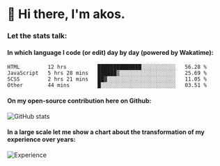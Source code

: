 # 👋 Hi there, I'm akos. 


### Let the stats talk:


#### In which language I code (or edit) day by day (powered by Wakatime): 

<!--START_SECTION:waka-->

```text
HTML         12 hrs          ██████████████░░░░░░░░░░░   56.28 %
JavaScript   5 hrs 28 mins   ██████▒░░░░░░░░░░░░░░░░░░   25.69 %
SCSS         2 hrs 21 mins   ██▓░░░░░░░░░░░░░░░░░░░░░░   11.05 %
Other        44 mins         █░░░░░░░░░░░░░░░░░░░░░░░░   03.51 %
```

<!--END_SECTION:waka-->

#### On my open-source contribution here on Github:
 
![GitHub stats](https://github-readme-stats.vercel.app/api?username=akosbalasko)

#### In a large scale let me show a chart about the transformation of my experience over years:   

![Experience](https://cr-skills-chart-widget.azurewebsites.net/api/api?username=akosbalasko)
